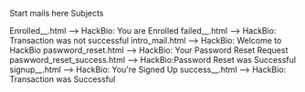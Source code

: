 Start mails here
Subjects

Enrolled__.html --> HackBio: You are Enrolled
failed__.html --> HackBio: Transaction was not successful
intro_mail.html --> HackBio: Welcome to HackBio
paswword_reset.html --> HackBio: Your Password Reset Request
paswword_reset_success.html --> HackBio:Password Reset was Successful
signup__.html --> HackBio: You're Signed Up
success__.html --> HackBio: Transaction was Successful

